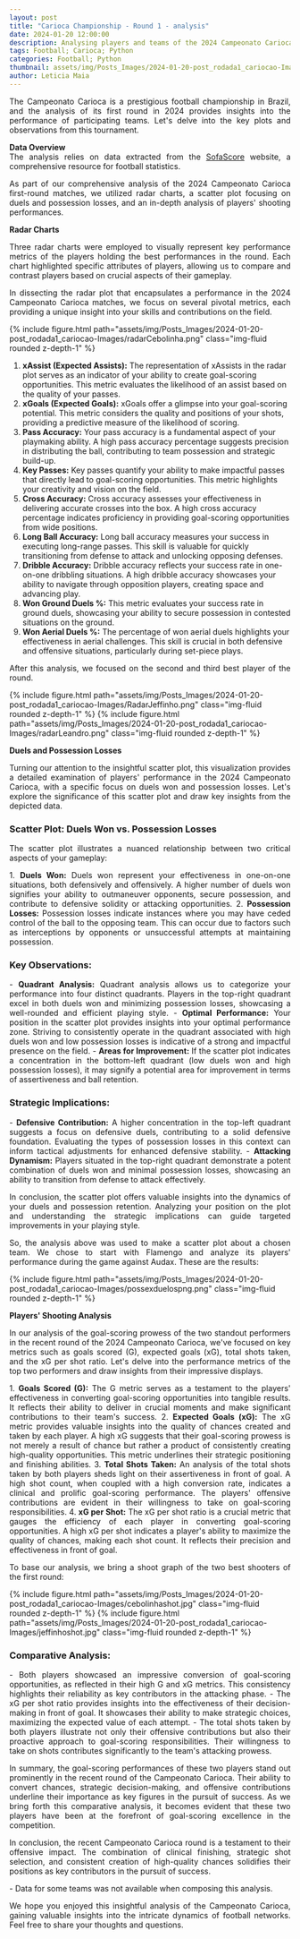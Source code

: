 ```yaml
---
layout: post
title: "Carioca Championship - Round 1 - analysis"
date: 2024-01-20 12:00:00
description: Analysing players and teams of the 2024 Campeonato Carioca first-round matches
tags: Football; Carioca; Python
categories: Football; Python
thumbnail: assets/img/Posts_Images/2024-01-20-post_rodada1_cariocao-Images/Logo_Carioca.jpg
author: Leticia Maia
---
```



<p align="justify">
The Campeonato Carioca is a prestigious football championship in Brazil, and the analysis of its first round in 2024 provides insights into the performance of participating teams. Let's delve into the key plots and observations from this tournament.
</p>

<p align="justify">
<strong>Data Overview</strong><br>
The analysis relies on data extracted from the <a href="https://www.sofascore.com/tournament/football/brazil/carioca/92" target="_blank">SofaScore</a> website, a comprehensive resource for football statistics.
</p>

<p align="justify">
As part of our comprehensive analysis of the 2024 Campeonato Carioca first-round matches, we utilized radar charts, a scatter plot focusing on duels and possession losses, and an in-depth analysis of players' shooting performances.
</p>

<strong>Radar Charts</strong>

<p align="justify">
Three radar charts were employed to visually represent key performance metrics of the players holding the best performances in the round. Each chart highlighted specific attributes of players, allowing us to compare and contrast players based on crucial aspects of their gameplay.
</p>

<p align="justify">
In dissecting the radar plot that encapsulates a performance in the 2024 Campeonato Carioca matches, we focus on several pivotal metrics, each providing a unique insight into your skills and contributions on the field.
</p>

{% include figure.html path="assets/img/Posts_Images/2024-01-20-post_rodada1_cariocao-Images/radarCebolinha.png" class="img-fluid rounded z-depth-1" %}

<p align="justify">
<ol>
    <li><strong>xAssist (Expected Assists):</strong> The representation of xAssists in the radar plot serves as an indicator of your ability to create goal-scoring opportunities. This metric evaluates the likelihood of an assist based on the quality of your passes.</li>
    <li><strong>xGoals (Expected Goals):</strong> xGoals offer a glimpse into your goal-scoring potential. This metric considers the quality and positions of your shots, providing a predictive measure of the likelihood of scoring.</li>
    <li><strong>Pass Accuracy:</strong> Your pass accuracy is a fundamental aspect of your playmaking ability. A high pass accuracy percentage suggests precision in distributing the ball, contributing to team possession and strategic build-up.</li>
    <li><strong>Key Passes:</strong> Key passes quantify your ability to make impactful passes that directly lead to goal-scoring opportunities. This metric highlights your creativity and vision on the field.</li>
    <li><strong>Cross Accuracy:</strong> Cross accuracy assesses your effectiveness in delivering accurate crosses into the box. A high cross accuracy percentage indicates proficiency in providing goal-scoring opportunities from wide positions.</li>
    <li><strong>Long Ball Accuracy:</strong> Long ball accuracy measures your success in executing long-range passes. This skill is valuable for quickly transitioning from defense to attack and unlocking opposing defenses.</li>
    <li><strong>Dribble Accuracy:</strong> Dribble accuracy reflects your success rate in one-on-one dribbling situations. A high dribble accuracy showcases your ability to navigate through opposition players, creating space and advancing play.</li>
    <li><strong>Won Ground Duels %:</strong> This metric evaluates your success rate in ground duels, showcasing your ability to secure possession in contested situations on the ground.</li>
    <li><strong>Won Aerial Duels %:</strong> The percentage of won aerial duels highlights your effectiveness in aerial challenges. This skill is crucial in both defensive and offensive situations, particularly during set-piece plays.</li>
</ol>
</p>

<p align="justify">
After this analysis, we focused on the second and third best player of the round.
</p>

{% include figure.html path="assets/img/Posts_Images/2024-01-20-post_rodada1_cariocao-Images/RadarJeffinho.png" class="img-fluid rounded z-depth-1" %}
{% include figure.html path="assets/img/Posts_Images/2024-01-20-post_rodada1_cariocao-Images/radarLeandro.png" class="img-fluid rounded z-depth-1" %}

<strong>Duels and Possession Losses</strong>

<p align="justify">
Turning our attention to the insightful scatter plot, this visualization provides a detailed examination of players' performance in the 2024 Campeonato Carioca, with a specific focus on duels won and possession losses. Let's explore the significance of this scatter plot and draw key insights from the depicted data.
</p>

### Scatter Plot: Duels Won vs. Possession Losses

<p align="justify">
The scatter plot illustrates a nuanced relationship between two critical aspects of your gameplay:
</p>

<p align="justify">
1. <strong>Duels Won:</strong> Duels won represent your effectiveness in one-on-one situations, both defensively and offensively. A higher number of duels won signifies your ability to outmaneuver opponents, secure possession, and contribute to defensive solidity or attacking opportunities.
2. <strong>Possession Losses:</strong> Possession losses indicate instances where you may have ceded control of the ball to the opposing team. This can occur due to factors such as interceptions by opponents or unsuccessful attempts at maintaining possession.
</p>

### Key Observations:

<p align="justify">
- <strong>Quadrant Analysis:</strong> Quadrant analysis allows us to categorize your performance into four distinct quadrants. Players in the top-right quadrant excel in both duels won and minimizing possession losses, showcasing a well-rounded and efficient playing style.
- <strong>Optimal Performance:</strong> Your position in the scatter plot provides insights into your optimal performance zone. Striving to consistently operate in the quadrant associated with high duels won and low possession losses is indicative of a strong and impactful presence on the field.
- <strong>Areas for Improvement:</strong> If the scatter plot indicates a concentration in the bottom-left quadrant (low duels won and high possession losses), it may signify a potential area for improvement in terms of assertiveness and ball retention.
</p>

### Strategic Implications:

<p align="justify">
- <strong>Defensive Contribution:</strong> A higher concentration in the top-left quadrant suggests a focus on defensive duels, contributing to a solid defensive foundation. Evaluating the types of possession losses in this context can inform tactical adjustments for enhanced defensive stability.
- <strong>Attacking Dynamism:</strong> Players situated in the top-right quadrant demonstrate a potent combination of duels won and minimal possession losses, showcasing an ability to transition from defense to attack effectively.
</p>

<p align="justify">
In conclusion, the scatter plot offers valuable insights into the dynamics of your duels and possession retention. Analyzing your position on the plot and understanding the strategic implications can guide targeted improvements in your playing style.
</p>

<p align="justify">
So, the analysis above was used to make a scatter plot about a chosen team. We chose to start with Flamengo and analyze its players' performance during the game against Audax. These are the results:
</p>

{% include figure.html path="assets/img/Posts_Images/2024-01-20-post_rodada1_cariocao-Images/possexduelospng.png" class="img-fluid rounded z-depth-1" %}

<strong>Players' Shooting Analysis</strong>

<p align="justify">
In our analysis of the goal-scoring prowess of the two standout performers in the recent round of the 2024 Campeonato Carioca, we've focused on key metrics such as goals scored (G), expected goals (xG), total shots taken, and the xG per shot ratio. Let's delve into the performance metrics of the top two performers and draw insights from their impressive displays.
</p>

<p align="justify">
1. <strong>Goals Scored (G):</strong> The G metric serves as a testament to the players' effectiveness in converting goal-scoring opportunities into tangible results. It reflects their ability to deliver in crucial moments and make significant contributions to their team's success.
2. <strong>Expected Goals (xG):</strong> The xG metric provides valuable insights into the quality of chances created and taken by each player. A high xG suggests that their goal-scoring prowess is not merely a result of chance but rather a product of consistently creating high-quality opportunities. This metric underlines their strategic positioning and finishing abilities.
3. <strong>Total Shots Taken:</strong> An analysis of the total shots taken by both players sheds light on their assertiveness in front of goal. A high shot count, when coupled with a high conversion rate, indicates a clinical and prolific goal-scoring performance. The players' offensive contributions are evident in their willingness to take on goal-scoring responsibilities.
4. <strong>xG per Shot:</strong> The xG per shot ratio is a crucial metric that gauges the efficiency of each player in converting goal-scoring opportunities. A high xG per shot indicates a player's ability to maximize the quality of chances, making each shot count. It reflects their precision and effectiveness in front of goal.
</p>

<p align="justify">
To base our analysis, we bring a shoot graph of the two best shooters of the first round:
</p>

{% include figure.html path="assets/img/Posts_Images/2024-01-20-post_rodada1_cariocao-Images/cebolinhashot.jpg" class="img-fluid rounded z-depth-1" %}
{% include figure.html path="assets/img/Posts_Images/2024-01-20-post_rodada1_cariocao-Images/jeffinhoshot.jpg" class="img-fluid rounded z-depth-1" %}

### Comparative Analysis:

<p align="justify">
- Both players showcased an impressive conversion of goal-scoring opportunities, as reflected in their high G and xG metrics. This consistency highlights their reliability as key contributors in the attacking phase.
- The xG per shot ratio provides insights into the effectiveness of their decision-making in front of goal. It showcases their ability to make strategic choices, maximizing the expected value of each attempt.
- The total shots taken by both players illustrate not only their offensive contributions but also their proactive approach to goal-scoring responsibilities. Their willingness to take on shots contributes significantly to the team's attacking prowess.
</p>

<p align="justify">
In summary, the goal-scoring performances of these two players stand out prominently in the recent round of the Campeonato Carioca. Their ability to convert chances, strategic decision-making, and offensive contributions underline their importance as key figures in the pursuit of success. As we bring forth this comparative analysis, it becomes evident that these two players have been at the forefront of goal-scoring excellence in the competition.
</p>

<p align="justify">
In conclusion, the recent Campeonato Carioca round is a testament to their offensive impact. The combination of clinical finishing, strategic shot selection, and consistent creation of high-quality chances solidifies their positions as key contributors in the pursuit of success.
</p>

<p align="justify">
- Data for some teams was not available when composing this analysis.
</p>

<p align="justify">
We hope you enjoyed this insightful analysis of the Campeonato Carioca, gaining valuable insights into the intricate dynamics of football networks. Feel free to share your thoughts and questions.
</p>
